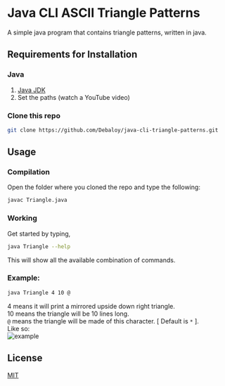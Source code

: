 # Java CLI ASCII Triangle Patterns

A simple java program that contains triangle patterns, written in java.

## Requirements for Installation

### Java
1. [Java JDK](https://www.oracle.com/java/technologies/downloads/)
2. Set the paths (watch a YouTube video)

### Clone this repo
```bash
git clone https://github.com/Debaloy/java-cli-triangle-patterns.git
```

## Usage
### Compilation
Open the folder where you cloned the repo and type the following:

```bash
javac Triangle.java
```

### Working
Get started by typing,
```bash
java Triangle --help
```
This will show all the available combination of commands.

### Example:
```bash
java Triangle 4 10 @
```
4 means it will print a mirrored upside down right triangle.\
10 means the triangle will be 10 lines long.\
```@``` means the triangle will be made of this character. [ Default is ```*``` ].\
Like so:\
![example](example.png "example")

## License
[MIT](LICENSE.txt)
